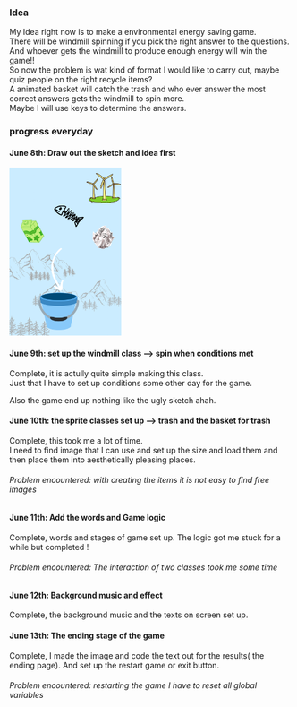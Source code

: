 ### Idea
My Idea right now is to make a environmental energy saving game.  
There will be windmill spinning if you pick the right answer to the questions.  
And whoever gets the windmill to produce enough energy will win the game!!  
So now the problem is wat kind of format I would like to carry out, maybe quiz people on the right recycle items?  
A animated basket will catch the trash and who ever answer the most correct answers gets the windmill to spin more.  
Maybe I will use keys to determine the answers.

### progress everyday
#### June 8th: Draw out the sketch and idea first

<img src="https://github.com/FairyyGenie/introToIM/blob/main/midtermProject/Images/midtermsketch.PNG" width="200" height="300">

#### June 9th: set up the windmill class --> spin when conditions met

Complete, it is actully quite simple making this class.  
Just that I have to set up conditions some other day for the game.

Also the game end up nothing like the ugly sketch ahah.

#### June 10th: the sprite classes set up --> trash and the basket for trash

Complete, this took me a lot of time.  
I need to find image that I can use and set up the size and load them and then place them into aesthetically pleasing places.
###### Problem encountered: with creating the items it is not easy to find free images

#### June 11th: Add the words and Game logic

Complete, words and stages of game set up.
The logic got me stuck for a while but completed !
###### Problem encountered: The interaction of two classes took me some time

#### June 12th: Background music and effect

Complete, the background music and the texts on screen set up.

#### June 13th: The ending stage of the game

Complete, I made the image and code the text out for the results( the ending page).
And set up the restart game or exit button.
###### Problem encountered: restarting the game I have to reset all global variables
